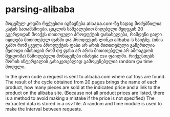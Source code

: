 # parsing-alibaba

მოცემულ კოდში რექუესთი იგზავნება аlibaba.com-ზე სადაც მოძებნილია კატის სათამაშოები. 
ციკლის საშუალებით მიღებული შედეგის 20 გვერდიდან მოაქვს თითოეული პროდუქტის დასახელება, 
რამდენი ცალი იყიდება მითითებულ ფასში და პროდუქცის ლინკი alibaba-ს საიტზე. 
(იმის გამო რომ ყველა პროდუქტის ფასი არ არის მითითებული გაწერილია მეთოდი 
იმისთვის რომ თუ ფასი არ არის მითითებული არ ამოაგდოს შეცდომა)
წამოღებული მონაცემები ინახება csv ფაილში. 
რიქუესთებს შორის ინტერვალის გასაკეთებლად გამოყენებულია random  და time მოდული. 



In the given code a request is sent to alibaba.com where cat toys are found. 
The result of the cycle obtained from 20 pages brings the name of each product, 
how many pieces are sold at the indicated price and a link to the product on the alibaba site. 
(Because not all product prices are listed, there is a method to avoid making a mistake if the price is not specified)
The extracted data is stored in a csv file.
A random and time module is used to make the interval between requests.
